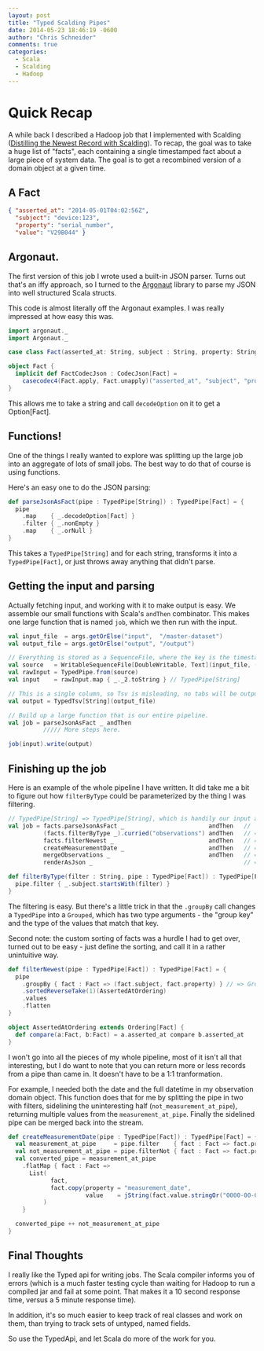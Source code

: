 ```yaml
---
layout: post
title: "Typed Scalding Pipes"
date: 2014-05-23 18:46:19 -0600
author: "Chris Schneider"
comments: true
categories:
  - Scala
  - Scalding
  - Hadoop
---
```


Quick Recap
===========

A while back I described a Hadoop job that I implemented with Scalding
([Distilling the Newest Record with Scalding](http://watchchrislearn.com/blog/2014/03/09/distilling-the-newest-record-with-scalding/)).
To recap, the goal was to take a huge list of "facts", each containing a single
timestamped fact about a large piece of system data.  The goal is to get a
recombined version of a domain object at a given time.

## A Fact

```json
{ "asserted_at": "2014-05-01T04:02:56Z",
  "subject": "device:123",
  "property": "serial_number",
  "value": "V29B044" }
```

## Argonaut.

The first version of this job I wrote used a built-in JSON parser.  Turns out
that's an iffy approach, so I turned to the [Argonaut](http://argonaut.io/) library
to parse my JSON into well structured Scala structs.

This code is almost literally off the Argonaut examples. I was really impressed
at how easy this was.

```scala
import argonaut._
import Argonaut._

case class Fact(asserted_at: String, subject : String, property: String, value: Json)

object Fact {
  implicit def FactCodecJson : CodecJson[Fact] =
    casecodec4(Fact.apply, Fact.unapply)("asserted_at", "subject", "property", "value")
}
```

This allows me to take a string and call `decodeOption` on it to get a Option[Fact].

## Functions!

One of the things I really wanted to explore was splitting up the large job
into an aggregate of lots of small jobs.  The best way to do that of course is
using functions.

Here's an easy one to do the JSON parsing:

```scala
def parseJsonAsFact(pipe : TypedPipe[String]) : TypedPipe[Fact] = {
  pipe
    .map    { _.decodeOption[Fact] }
    .filter { _.nonEmpty }
    .map    { _.orNull }
}
```

This takes a `TypedPipe[String]` and for each string, transforms it into a
`TypedPipe[Fact]`, or just throws away anything that didn't parse.


## Getting the input and parsing

Actually fetching input, and working with it to make output is easy.  We
assemble our small functions with Scala's `andThen` combinator.  This makes one
large function that is named `job`, which we then run with the input.


```scala
val input_file  = args.getOrElse("input",  "/master-dataset")
val output_file = args.getOrElse("output", "/output")

// Everything is stored as a SequenceFile, where the key is the timestamp it was recorded.
val source   = WritableSequenceFile[DoubleWritable, Text](input_file, ('sequenceFileKey, 'factJSON))
val rawInput = TypedPipe.from(source)
val input    = rawInput.map { _._2.toString } // TypedPipe[String]

// This is a single column, so Tsv is misleading, no tabs will be output
val output = TypedTsv[String](output_file)

// Build up a large function that is our entire pipeline.
val job = parseJsonAsFact _ andThen
          ///// More steps here.

job(input).write(output)
```


## Finishing up the job

Here is an example of the whole pipeline I have written. It did take me a bit
to figure out how `filterByType` could be parameterized by the thing I was filtering.

```scala
// TypedPipe[String] => TypedPipe[String], which is handily our input and output types.
val job = facts.parseJsonAsFact _                        andThen   //    TypedPipe[Fact]
          (facts.filterByType _).curried("observations") andThen   // => TypedPipe[Fact] (only observation related ones)
          facts.filterNewest _                           andThen   // => TypedPipe[Fact] (only the newest of any given subject/property)
          createMeasurementDate _                        andThen   // => TypedPipe[Fact] (new records with measurement_date in the stream)
          mergeObservations _                            andThen   // => TypedPipe[Observation] combine facts into observations
          renderAsJson _                                           // => TypedPipe[String] observations spun out as json

def filterByType(filter : String, pipe : TypedPipe[Fact]) : TypedPipe[Fact] = {
  pipe.filter { _.subject.startsWith(filter) }
}
```

The filtering is easy. But there's a little trick in that the `.groupBy` call
changes a `TypedPipe` into a `Grouped`, which has two type arguments - the
"group key" and the type of the values that match that key.

Second note: the custom sorting of facts was a hurdle I had to get over, turned
out to be easy - just define the sorting, and call it in a rather unintuitive
way.

```scala
def filterNewest(pipe : TypedPipe[Fact]) : TypedPipe[Fact] = {
  pipe
    .groupBy { fact : Fact => (fact.subject, fact.property) } // => Grouped[Fact, (String, String)]
    .sortedReverseTake(1)(AssertedAtOrdering)
    .values
    .flatten
}

object AssertedAtOrdering extends Ordering[Fact] {
  def compare(a:Fact, b:Fact) = a.asserted_at compare b.asserted_at
}
```

I won't go into all the pieces of my whole pipeline, most of it isn't all that
interesting, but I do want to note that you can return more or less records from a pipe than came in. It doesn't have to be a 1:1 tranformation.

For example, I needed both the date and the full datetime in my observation
domain object.  This function does that for me by splitting the pipe in two
with filters, sidelining the uninteresting half (`not_measurement_at_pipe`),
returning multiple values from the `measurement_at_pipe`.  Finally the
sidelined pipe can be merged back into the stream.

```scala
def createMeasurementDate(pipe : TypedPipe[Fact]) : TypedPipe[Fact] = {
  val measurement_at_pipe     = pipe.filter    { fact : Fact => fact.property == "measurement_at" }
  val not_measurement_at_pipe = pipe.filterNot { fact : Fact => fact.property == "measurement_at" }
  val converted_pipe = measurement_at_pipe
    .flatMap { fact : Fact =>
      List(
            fact,
            fact.copy(property = "measurement_date",
                      value    = jString(fact.value.stringOr("0000-00-00").substring(0, "yyyy-mm-dd".length)))
          )
    }

  converted_pipe ++ not_measurement_at_pipe
}
```

## Final Thoughts

I really like the Typed api for writing jobs.  The Scala compiler informs you
of errors (which is a much faster testing cycle than waiting for Hadoop to run
a compiled jar and fail at some point.  That makes it a 10 second response
time, versus a 5 minute response time).

In addition, it's so much easier to keep track of real classes and work on
them, than trying to track sets of untyped, named fields.

So use the TypedApi, and let Scala do more of the work for you.


